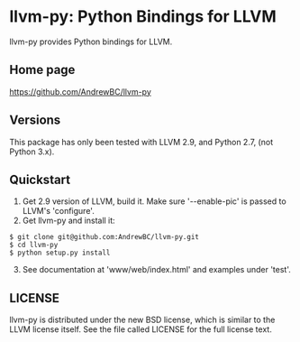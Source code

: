# llvm-py: Python Bindings for LLVM #
llvm-py provides Python bindings for LLVM.

## Home page ##
https://github.com/AndrewBC/llvm-py

## Versions ##
This package has only been tested with LLVM 2.9, and Python 2.7, (not Python 3.x).

## Quickstart ##
1.  Get 2.9 version of LLVM, build it. Make sure '--enable-pic' is passed to LLVM's 'configure'.
2.  Get llvm-py and install it:

```
$ git clone git@github.com:AndrewBC/llvm-py.git
$ cd llvm-py
$ python setup.py install
```

3.  See documentation at 'www/web/index.html' and examples under 'test'.

## LICENSE ##
llvm-py is distributed under the new BSD license, which is similar to the LLVM license itself.
See the file called LICENSE for the full license text.
